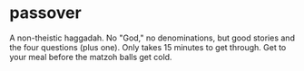 passover
========

A non-theistic haggadah. No "God," no denominations, but good stories and the four questions (plus one). Only takes 15 minutes to get through. Get to your meal before the matzoh balls get cold. 
